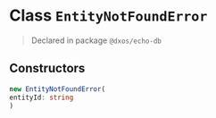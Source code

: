 # Class `EntityNotFoundError`
> Declared in package `@dxos/echo-db`

## Constructors
```ts
new EntityNotFoundError(
entityId: string
)
```
